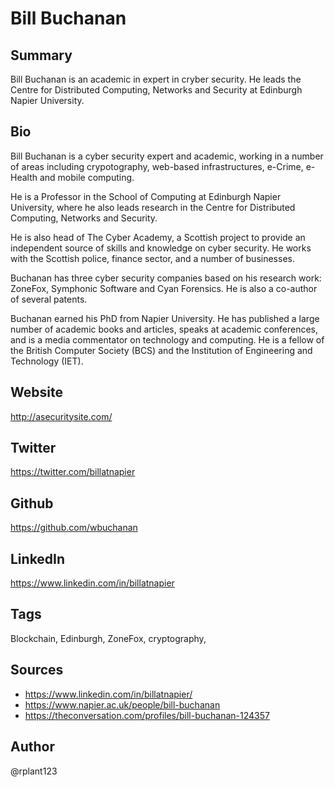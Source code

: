 # Bill Buchanan

## Summary
Bill Buchanan is an academic in expert in cryber security. He leads the Centre for Distributed Computing, Networks and Security at Edinburgh Napier University.

## Bio
Bill Buchanan is a cyber security expert and academic, working in a number of areas including crypotography, web-based infrastructures, e-Crime, e-Health and mobile computing. 

He is a Professor in the School of Computing at Edinburgh Napier University, where he also leads research in the Centre for Distributed Computing, Networks and Security. 

He is also head of The Cyber Academy, a Scottish project to provide an independent source of skills and knowledge on cyber security. He works with the Scottish police, finance sector, and a number of businesses.

Buchanan has three cyber security companies based on his research work: ZoneFox, Symphonic Software and Cyan Forensics. He is also a co-author of several patents.

Buchanan earned his PhD from Napier University. He has published a large number of academic books and articles, speaks at academic conferences, and is a media commentator on technology and computing. He is a fellow of the British Computer Society (BCS) and the Institution of Engineering and Technology (IET).

## Website
http://asecuritysite.com/

## Twitter
https://twitter.com/billatnapier

## Github
https://github.com/wbuchanan

## LinkedIn
https://www.linkedin.com/in/billatnapier

## Tags
Blockchain, Edinburgh, ZoneFox, cryptography,

## Sources
- https://www.linkedin.com/in/billatnapier/
- https://www.napier.ac.uk/people/bill-buchanan
- https://theconversation.com/profiles/bill-buchanan-124357

## Author
@rplant123
